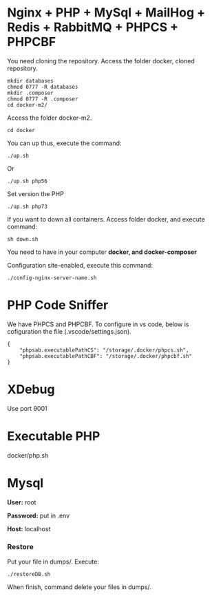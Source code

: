 # Nginx + PHP + MySql + MailHog + Redis + RabbitMQ + PHPCS + PHPCBF
You need cloning the repository.
Access the folder docker, cloned repository.


```
mkdir databases
chmod 0777 -R databases
mkdir .composer
chmod 0777 -R .composer
cd docker-m2/
```

Access the folder docker-m2.

```
cd docker
```

You can up thus, execute the command:
```
./up.sh
```

Or

```
./up.sh php56
```
Set version the PHP
```
./up.sh php73
```

If you want to down all containers. Access folder docker, and execute command:
```
sh down.sh
```


You need to have in your computer **docker, and docker-composer**

Configuration site-enabled, execute this command:

```
./config-nginx-server-name.sh
```

# PHP Code Sniffer
We have PHPCS and PHPCBF. To configure in vs code, below is cofiguration the file (.vscode/settings.json).

```
{
    "phpsab.executablePathCS": "/storage/.docker/phpcs.sh",
    "phpsab.executablePathCBF": "/storage/.docker/phpcbf.sh"
}
```

# XDebug
Use port 9001

# Executable PHP
docker/php.sh

# Mysql
**User:** root

**Password:** put in .env

**Host:** localhost

### Restore
Put your file in dumps/. Execute: 
```
./restoreDB.sh
```
When finish, command delete your files in dumps/.